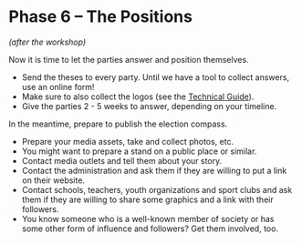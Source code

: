 # Phase 6 – The Positions

*(after the workshop)*

Now it is time to let the parties answer and position themselves.

- Send the theses to every party. Until we have a tool to collect answers, use an online form!
- Make sure to also collect the logos (see the [Technical Guide](./technical.html)).
- Give the parties 2 - 5 weeks to answer, depending on your timeline.

In the meantime, prepare to publish the election compass.

- Prepare your media assets, take and collect photos, etc.
- You might want to prepare a stand on a public place or similar.
- Contact media outlets and tell them about your story.
- Contact the administration and ask them if they are willing to put a link on their website.
- Contact schools, teachers, youth organizations and sport clubs and ask them if they are willing to
  share some graphics and a link with their followers.
- You know someone who is a well-known member of society or has some other form of influence and
  followers? Get them involved, too.